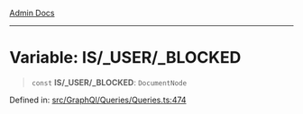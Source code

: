 [Admin Docs](/)

***

# Variable: IS/_USER/_BLOCKED

> `const` **IS/_USER/_BLOCKED**: `DocumentNode`

Defined in: [src/GraphQl/Queries/Queries.ts:474](https://github.com/PalisadoesFoundation/talawa-admin/blob/main/src/GraphQl/Queries/Queries.ts#L474)
